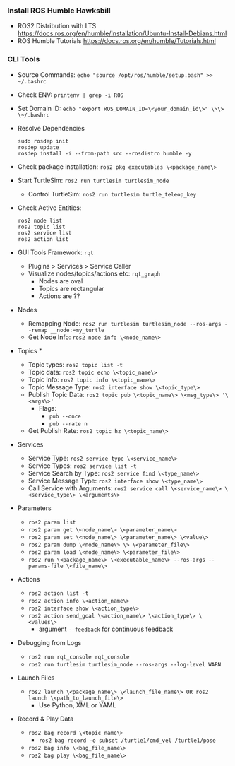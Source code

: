 ### **Install ROS Humble Hawksbill**

* ROS2 Distribution with LTS <https://docs.ros.org/en/humble/Installation/Ubuntu-Install-Debians.html>
* ROS Humble Tutorials <https://docs.ros.org/en/humble/Tutorials.html>

### CLI Tools

* Source Commands: `echo "source /opt/ros/humble/setup.bash" >> ~/.bashrc`
* Check ENV: `printenv | grep -i ROS`
* Set Domain ID: `echo "export ROS_DOMAIN_ID=\<your_domain_id\>" \>\> \~/.bashrc`
* Resolve Dependencies
    ```
    sudo rosdep init
    rosdep update
    rosdep install -i --from-path src --rosdistro humble -y
    ```
* Check package installation: `ros2 pkg executables \<package_name\>`
* Start TurtleSim: `ros2 run turtlesim turtlesim_node`
  * Control TurtleSim: `ros2 run turtlesim turtle_teleop_key`
* Check Active Entities:

    ```
    ros2 node list
    ros2 topic list
    ros2 service list
    ros2 action list
    ```
* GUI Tools Framework: `rqt`
  * Plugins \> Services \> Service Caller
  * Visualize nodes/topics/actions etc: `rqt_graph`
    * Nodes are oval
    * Topics are rectangular
    * Actions are ??
* Nodes
  * Remapping Node: `ros2 run turtlesim turtlesim_node --ros-args --remap __node:=my_turtle`
  * Get Node Info: `ros2 node info \<node_name\>`
* Topics
  * 
  * Topic types: `ros2 topic list -t`
  * Topic data: `ros2 topic echo \<topic_name\>`
  * Topic Info: `ros2 topic info \<topic_name\>`
  * Topic Message Type: `ros2 interface show \<topic_type\>`
  * Publish Topic Data: `ros2 topic pub \<topic_name\> \<msg_type\> '\<args\>'`
    * Flags:
      * `pub --once`
      * `pub --rate n`
  * Get Publish Rate: `ros2 topic hz \<topic_name\>`
* Services
  * Service Type: `ros2 service type \<service_name\>`
  * Service Types: `ros2 service list -t`
  * Service Search by Type: `ros2 service find \<type_name\>`
  * Service Message Type: `ros2 interface show \<type_name\>`
  * Call Service with Arguments: `ros2 service call \<service_name\> \<service_type\> \<arguments\>`
* Parameters
  * `ros2 param list`
  * `ros2 param get \<node_name\> \<parameter_name\>`
  * `ros2 param set \<node_name\> \<parameter_name\> \<value\>`
  * `ros2 param dump \<node_name\> \> \<parameter_file\>`
  * `ros2 param load \<node_name\> \<parameter_file\>`
  * `ros2 run \<package_name\> \<executable_name\> --ros-args --params-file \<file_name\>`
* Actions
  * `ros2 action list -t`
  * `ros2 action info \<action_name\>`
  * `ros2 interface show \<action_type\>`
  * `ros2 action send_goal \<action_name\> \<action_type\> \<values\>`
    * argument `--feedback` for continuous feedback
* Debugging from Logs
  * `ros2 run rqt_console rqt_console`
  * `ros2 run turtlesim turtlesim_node --ros-args --log-level WARN`
* Launch Files
  * `ros2 launch \<package_name\> \<launch_file_name\> OR ros2 launch \<path_to_launch_file\>`
    * Use Python, XML or YAML
* Record & Play Data
  * `ros2 bag record \<topic_name\>`
    * `ros2 bag record -o subset /turtle1/cmd_vel /turtle1/pose`
  * `ros2 bag info \<bag_file_name\>`
  * `ros2 bag play \<bag_file_name\>`